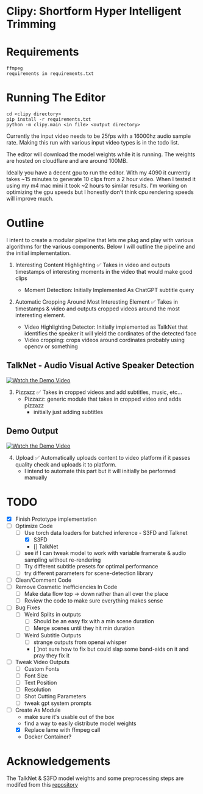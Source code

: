 # Clipy: Shortform Hyper Intelligent Trimming

# Requirements 
```
ffmpeg 
requirements in requirements.txt
```
# Running The Editor
```
cd <clipy directory>
pip install -r requirements.txt
python -m clipy.main <in file> <output directory>
```
Currently the input video needs to be 25fps with a 16000hz audio sample rate. Making this run with various input video types is in the todo list. 

The editor will download the model weights while it is running. The weights are hosted on cloudflare and are around 100MB.

Ideally you have a decent gpu to run the editor. With my 4090 it currently takes ~15 minutes to generate 10 clips from a 2 hour video. When I tested it using my m4 mac mini it took ~2 hours to similar results. I'm working on optimizing the gpu speeds but I honestly don't think cpu rendering speeds will improve much. 

# Outline
I intent to create a modular pipeline that lets me plug and play with various algorithms for the various components. Below I will outline the pipeline and the initial implementation. 

1. Interesting Content Highlighting ✅
    Takes in video and outputs timestamps of interesting moments in the video that would make good clips
    * Moment Detection: Initially Implemented As ChatGPT subtitle query

2. Automatic Cropping Around Most Interesting Element ✅
    Takes in timestamps & video and outputs cropped videos around the most interesting element.
    * Video Highlighting Detector: Initially implemented as TalkNet that identifies the speaker it will yield the cordinates of the detected face
    * Video cropping: crops videos around cordinates probably using opencv or something
## TalkNet - Audio Visual Active Speaker Detection

[![Watch the Demo Video](https://api.habits.heise.ai/media/other/video1.jpg)](https://www.youtube.com/watch?v=r59jHQHsje8)


3. Pizzazz ✅
    Takes in cropped videos and add subtitles, music, etc...
    * Pizzazz: generic module that takes in cropped video and adds pizzazz 
        * initially just adding subtitles
## Demo Output

[![Watch the Demo Video](https://api.habits.heise.ai/media/other/video2.jpg)](https://www.youtube.com/watch?v=y4C2XMpcZLY)

4. Upload ✅
    Automatically uploads content to video platform if it passes quality check and uploads it to platform. 
    * I intend to automate this part but it will initially be performed manually 

# TODO

- [X] Finish Prototype implementation
- [ ] Optimize Code
    - [ ] Use torch data loaders for batched inference - S3FD and Talknet
        - [X] S3FD
        - [] TalkNet
    - [ ] see if I can tweak model to work with variable framerate & audio sampling without re-rendering
    - [ ] Try different subtitle presets for optimal performance
    - [ ] try different parameters for scene-detection library
- [ ] Clean/Comment Code
- [ ] Remove Cosmetic Inefficiencies In Code 
    - [ ] Make data flow top -> down rather than all over the place
    - [ ] Review the code to make sure everything makes sense
- [ ] Bug Fixes
    - [ ] Weird Splits in outputs
        - [ ] Should be an easy fix with a min scene duration
        - [ ] Merge scenes until they hit min duration
    - [ ] Weird Subtitle Outputs
        - [ ] strange outputs from openai whisper 
        - [ ]not sure how to fix but could slap some band-aids on it and pray they fix it
- [ ] Tweak Video Outputs
    - [ ] Custom Fonts
    - [ ] Font Size
    - [ ] Text Position
    - [ ] Resolution
    - [ ] Shot Cutting Parameters
    - [ ] tweak gpt system prompts
- [ ] Create As Module
    * make sure it's usable out of the box
    * find a way to easily distribute model weights
    - [X] Replace lame with ffmpeg call
    * Docker Container?

# Acknowledgements  
The TalkNet & S3FD model weights and some preprocessing steps are modifed from this [repository](https://github.com/TaoRuijie/TalkNet-ASD)


